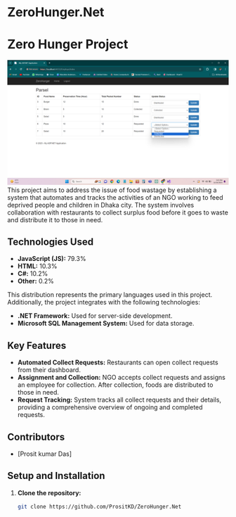 # ZeroHunger.Net
# Zero Hunger Project
![Admin](https://github.com/PrositKD/ZeroHunger.Net/blob/main/Screenshot%20(146).png)
This project aims to address the issue of food wastage by establishing a system that automates and tracks the activities of an NGO working to feed deprived people and children in Dhaka city. The system involves collaboration with restaurants to collect surplus food before it goes to waste and distribute it to those in need.

## Technologies Used

- **JavaScript (JS):** 79.3%
- **HTML:** 10.3%
- **C#:** 10.2%
- **Other:** 0.2%
  
This distribution represents the primary languages used in this project. Additionally, the project integrates with the following technologies:

- **.NET Framework:** Used for server-side development.
- **Microsoft SQL Management System:** Used for data storage.

## Key Features

- **Automated Collect Requests:** Restaurants can open collect requests from their dashboard.
- **Assignment and Collection:** NGO accepts collect requests and assigns an employee for collection. After collection, foods are distributed to those in need.
- **Request Tracking:** System tracks all collect requests and their details, providing a comprehensive overview of ongoing and completed requests.

## Contributors

- [Prosit kumar Das]

## Setup and Installation

1. **Clone the repository:**

   ```bash
   git clone https://github.com/PrositKD/ZeroHunger.Net
